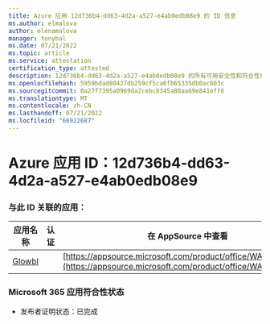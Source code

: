 ```yaml
---
title: Azure 应用 12d736b4-dd63-4d2a-a527-e4ab0edb08e9 的 ID 信息
ms.author: elmalova
author: elenamalova
manager: tonybal
ms.date: 07/21/2022
ms.topic: article
ms.service: attestation
certification_type: attested
description: 12d736b4-dd63-4d2a-a527-e4ab0edb08e9 的所有可用安全性和符合性信息。
ms.openlocfilehash: 5959bdad80427db259cf5ca6fb65335db0ac603c
ms.sourcegitcommit: 0a27f7395a0969da2cebc8345a88aa69e841eff6
ms.translationtype: MT
ms.contentlocale: zh-CN
ms.lasthandoff: 07/21/2022
ms.locfileid: "66922687"
---
```

# <a name="azure-app-id-12d736b4-dd63-4d2a-a527-e4ab0edb08e9"></a>Azure 应用 ID：12d736b4-dd63-4d2a-a527-e4ab0edb08e9


### <a name="apps-associated-with-this-id"></a>与此 ID 关联的应用：
| **应用名称** | **认证** | **在 AppSource 中查看** |
|--------------|---------------|-----------------------|
| [Glowbl](../forward/WA200004368.md) |  | [https://appsource.microsoft.com/product/office/WA200004368](https://appsource.microsoft.com/product/office/WA200004368) |

### <a name="microsoft-365-app-compliance-status"></a>Microsoft 365 应用符合性状态
- 发布者证明状态：已完成
